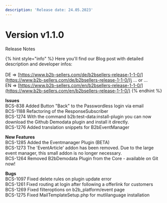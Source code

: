 ```yaml
---
description: 'Release date: 24.05.2023'
---
```


# Version v1.1.0

Release Notes

{% hint style="info" %}
Here you'll find our Blog post with detailed description and developer infos: \
\
DE => [https://www.b2b-sellers.com/de/b2bsellers-release-1-1-0/](https://www.b2b-sellers.com/de/b2bsellers-release-1-1-0/)\
... or ... \
EN => [https://www.b2b-sellers.com/en/b2bsellers-release-1-1-0/](https://www.b2b-sellers.com/en/b2bsellers-release-1-1-0/)
{% endhint %}

**Issues**\
BCS-838 Added Button "Back" to the Passwordless login via email \
BCS-1188 Refactoring of the ResponseSubscriber \
BCS-1274 With the command b2b:test-data:install-plugin you can now download the Github Demodata plugin and install it directly. \
BCS-1276 Added translation snippets for B2bEventManager

**New Features**\
BCS-1285 Added the Eventmanager Plugin (BETA) \
BCS-1273 The 'EventArticle' addon has been removed. Due to the large event manager, this small addon is no longer necessary. \
BCS-1264 Removed B2bDemodata Plugin from the Core - available on Git now!

**Bugs**\
BCS-1097 Fixed delete rules on plugin update error \
BCS-1261 Fixed routing at login after following a offerlink for customers \
BCS-1269 Fixed filteroptions on b2b\_platform/event page \
BCS-1275 Fixed MailTemplateSetup.php for mutlilanguage installation



